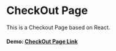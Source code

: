 # CheckOut Page
This is a Checkout Page based on React. 

#### Demo: [CheckOut Page Link](http://h-arts.github.io/react/checkout-page/index.html)
